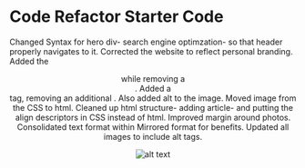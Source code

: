 # Code Refactor Starter Code
Changed Syntax for hero div- search engine optimzation- so that header properly navigates to it. 
Corrected the website to reflect personal branding.
Added the <header> while removing a <div>.
Added a <section> tag, removing an additional <id>. Also added alt to the image. Moved image from the CSS to html. 
Cleaned up html structure- adding article- and putting the align descriptors in CSS instead of html.
Improved margin around photos.
Consolidated text format within <content>
Mirrored <content> format for benefits.
Updated all images to include alt tags.

![alt text](https://github.com/github/{repository}/blob/assets/cat.png)
